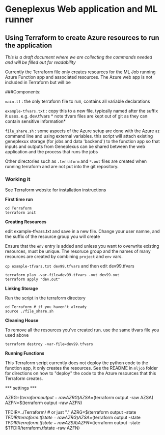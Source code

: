 # Geneplexus Web application and ML runner

## Using Terraform to create Azure resources to run the application

*This is a draft document where we are collecting the commands needed and will be filled out for readability*

Currently the Terraform file only creates resources for the ML Job running Azure Function app and associated resources.  The Azure web app 
is not included in Terraform but will be


###Components: 

`main.tf` : the only terraform file to run, contains all variable declarations

`example-tfvars.txt` : copy this to a new file, typically named after the suffix it uses.  e.g. dev.tfvars
    * note tfvars files are kept out of git as they can contain sensitive information*

`file_share.sh` :  some aspects of the Azure setup are done with the Azure `az` command line and using external variables. 
    this script will attach existing geneplexux storage (for jobs and data 'backend') to the function app so that 
    inputs and outputs from Geneplexus can be shared between the web application and the process that runs the jobs

Other directories such as `.terraform` and `*.out` files are created when running terraform and are not put into the git repository.  

### Working it

See Terraform website for installation instructions

**First time run**

```
cd Terraform
terraform init
```

**Creating Resources**

edit example-tfvars.txt and save in a new file.   Change your user namne, and the suffix of the resource group you will create

Ensure that the `env` entry is added and unless you want to overwrite existing resources, must be unique.    The resoruce group and
the names of many resources are created by combining `project` and `env` vars. 

`cp example-tfvars.txt dev99.tfvars`  and then edit dev99.tfvars


```
terraform plan -var-file=dev99.tfvars -out dev99.out
terraform apply "dev.out"
```

**Linking Storage**

Run the script in the terraform directory

```
cd Terraform # if you haven't already
source ./file_share.sh
```

**Cleaning House**

To remove all the resources you've created run.  use the same tfvars file you used above

`terraform destroy -var-file=dev99.tfvars`

**Running Functions**

This Terraform script currently does not deploy the python code to the function app, it only creates the resources. 
See the README in `mljob` folder for directions on how to "deploy" the code to the Azure resources that this Terraform creates.  

*** settings ***

AZRG=$(terraform output -raw AZRG)
AZSA=$(terraform output -raw AZSA)
AZFN=$(terraform output -raw AZFN) 

TFDIR=../Terraform/  # or just "."
AZRG=$(terraform output -state $TFDIR/terraform.tfstate -raw AZRG)
AZSA=$(terraform output -state $TFDIR/terraform.tfstate -raw AZSA)
AZFN=$(terraform output  -state $TFDIR/terraform.tfstate -raw AZFN) 
